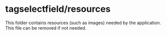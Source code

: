 # tagselectfield/resources

This folder contains resources (such as images) needed by the application. This file can
be removed if not needed.

